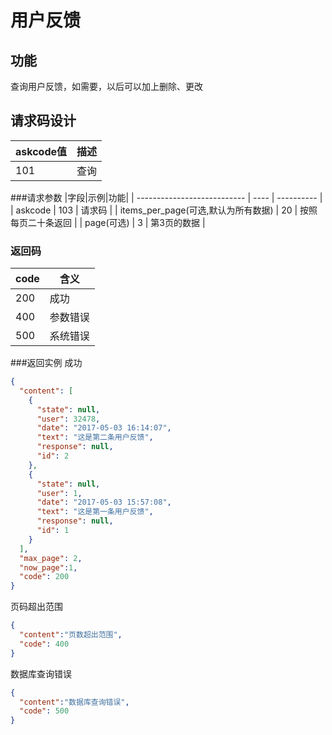 # 用户反馈
## 功能
查询用户反馈，如需要，以后可以加上删除、更改
## 请求码设计

| askcode值 | 描述                   |
| -------- | -------------------- |
| 101      | 查询 |


###请求参数
|字段|示例|功能|
| --------------------------- | ---- | ---------- |
| askcode                     | 103  | 请求码        |
| items_per_page(可选,默认为所有数据) | 20    | 按照每页二十条返回 |
| page(可选)                    | 3    | 第3页的数据     |

### 返回码
|code|含义|
|----|---|
|200 |成功|
|400 |参数错误|
|500|系统错误|


###返回实例
成功

```json
{
  "content": [
    {
      "state": null, 
      "user": 32478, 
      "date": "2017-05-03 16:14:07", 
      "text": "这是第二条用户反馈", 
      "response": null, 
      "id": 2
    }, 
    {
      "state": null, 
      "user": 1, 
      "date": "2017-05-03 15:57:08", 
      "text": "这是第一条用户反馈", 
      "response": null, 
      "id": 1
    }
  ], 
  "max_page": 2,
  "now_page":1,
  "code": 200
}
```

页码超出范围
```json
{
  "content":"页数超出范围",
  "code": 400
}
```

数据库查询错误
```json
{
  "content":"数据库查询错误",
  "code": 500
}
```